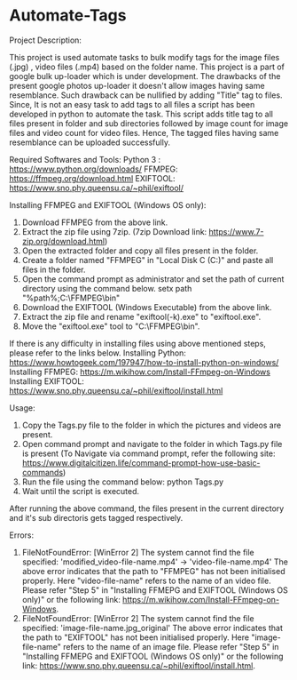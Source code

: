 # Automate-Tags
Project Description:

This project is used automate tasks to bulk modify tags for the image files (.jpg) , video files (.mp4) based on the folder name. This project is a part of google bulk up-loader which is under development. The drawbacks of the present google photos up-loader it doesn't allow images having same resemblance. Such drawback can be nullified by adding "Title" tag to files. Since, It is not an easy task to add tags to all files a script has been developed in python to automate the task. This script adds title tag to all files present in folder and sub directories followed by image count for image files and video count for video files. Hence, The tagged files having same resemblance can be uploaded successfully.

Required Softwares and Tools:
  Python 3 : https://www.python.org/downloads/
  FFMPEG: https://ffmpeg.org/download.html
  EXIFTOOL: https://www.sno.phy.queensu.ca/~phil/exiftool/

Installing FFMPEG and EXIFTOOL (Windows OS only):
1) Download FFMPEG from the above link.
2) Extract the zip file using 7zip. (7zip Download link: https://www.7-zip.org/download.html)
3) Open the extracted folder and copy all files present in the folder.
4) Create a folder named "FFMPEG" in "Local Disk C (C:\)" and paste all files in the folder.
5) Open the command prompt as administrator and set the path of current directory using the command below.
    setx path "%path%;C:\FFMPEG\bin"
6) Download the EXIFTOOL (Windows Executable) from the above link.
7) Extract the zip file and rename "exiftool(-k).exe" to "exiftool.exe".
8) Move the "exiftool.exe" tool to "C:\FFMPEG\bin".

If there is any difficulty in installing files using above mentioned steps, please refer to the links below.
  Installing Python: https://www.howtogeek.com/197947/how-to-install-python-on-windows/
  Installing FFMPEG: https://m.wikihow.com/Install-FFmpeg-on-Windows
  Installing EXIFTOOL: https://www.sno.phy.queensu.ca/~phil/exiftool/install.html

Usage:
1) Copy the Tags.py file to the folder in which the pictures and videos are present.
2) Open command prompt and navigate to the folder in which Tags.py file is present
   (To Navigate via command prompt, refer the following site: https://www.digitalcitizen.life/command-prompt-how-use-basic-commands)
3) Run the file using the command below:
    python Tags.py
4) Wait until the script is executed.

After running the above command, the files present in the current directory and it's sub directoris gets tagged respectively.

Errors:
1) FileNotFoundError: [WinError 2] The system cannot find the file specified: 'modified_video-file-name.mp4' -> 'video-file-name.mp4'
      The above error indicates that the path to "FFMPEG" has not been initialised properly. Here "video-file-name" refers to the name         of an video file. Please refer "Step 5" in "Installing FFMEPG and EXIFTOOL (Windows OS only)" or the following link:                     https://m.wikihow.com/Install-FFmpeg-on-Windows.
2) FileNotFoundError: [WinError 2] The system cannot find the file specified: 'image-file-name.jpg_original'
      The above error indicates that the path to "EXIFTOOL" has not been initialised properly. Here "image-file-name" refers to the name       of an image file. Please refer "Step 5" in "Installing FFMEPG and EXIFTOOL (Windows OS only)" or the following link:                     https://www.sno.phy.queensu.ca/~phil/exiftool/install.html.
